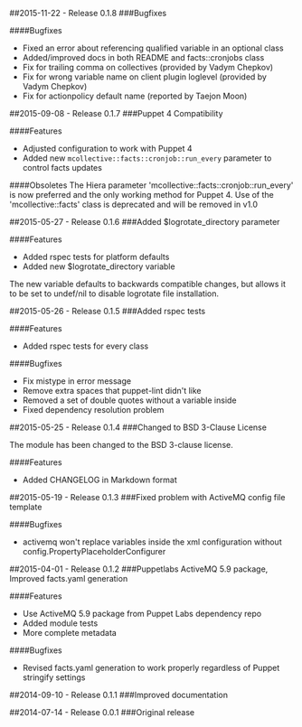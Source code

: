 ##2015-11-22 - Release 0.1.8
###Bugfixes

####Bugfixes
- Fixed an error about referencing qualified variable in an optional class
- Added/improved docs in both README and facts::cronjobs class
- Fix for trailing comma on collectives (provided by Vadym Chepkov)
- Fix for wrong variable name on client plugin loglevel (provided by Vadym Chepkov)
- Fix for actionpolicy default name (reported by Taejon Moon) 

##2015-09-08 - Release 0.1.7
###Puppet 4 Compatibility

####Features
- Adjusted configuration to work with Puppet 4
- Added new `mcollective::facts::cronjob::run_every` parameter to control facts updates

####Obsoletes
The Hiera parameter 'mcollective::facts::cronjob::run_every' is now preferred
and the only working method for Puppet 4. Use of the 'mcollective::facts' class
is deprecated and will be removed in v1.0

##2015-05-27 - Release 0.1.6
###Added $logrotate_directory parameter

####Features
- Added rspec tests for platform defaults
- Added new $logrotate_directory variable

The new variable defaults to backwards compatible changes,
but allows it to be set to undef/nil to disable logrotate file installation.

##2015-05-26 - Release 0.1.5
###Added rspec tests

####Features
- Added rspec tests for every class

####Bugfixes
- Fix mistype in error message
- Remove extra spaces that puppet-lint didn't like
- Removed a set of double quotes without a variable inside
- Fixed dependency resolution problem

##2015-05-25 - Release 0.1.4
###Changed to BSD 3-Clause License

The module has been changed to the BSD 3-clause license.

####Features
- Added CHANGELOG in Markdown format

##2015-05-19 - Release 0.1.3
###Fixed problem with ActiveMQ config file template

####Bugfixes
- activemq won't replace variables inside the xml configuration without config.PropertyPlaceholderConfigurer

##2015-04-01 - Release 0.1.2
###Puppetlabs ActiveMQ 5.9 package, Improved facts.yaml generation

####Features
- Use ActiveMQ 5.9 package from Puppet Labs dependency repo
- Added module tests
- More complete metadata

####Bugfixes
- Revised facts.yaml generation to work properly regardless of Puppet stringify settings

##2014-09-10 - Release 0.1.1
###Improved documentation

##2014-07-14 - Release 0.0.1
###Original release
